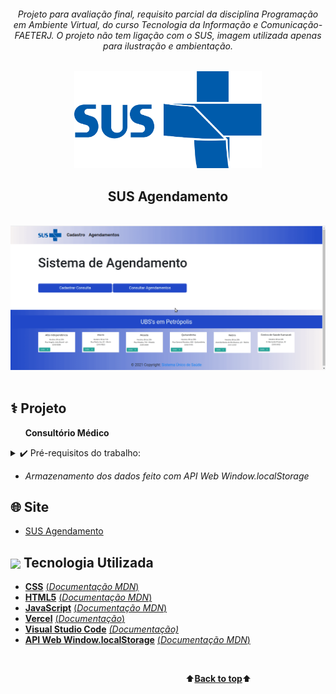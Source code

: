 <div align="center">
<i><h6>Projeto para avaliação final, requisito parcial da disciplina Programação em Ambiente Virtual, do curso Tecnologia da Informação e Comunicação-FAETERJ. O projeto não tem ligação com o SUS, imagem utilizada apenas para ilustração e ambientação.</h6></i>
</div>
<a name="back-to-top">

<p align="center">
  <a href="">
    <img width="300px" src="./assets/logo_sus.png" alt="">
   </a>
</p>

 <p>
    <h2 align="center">
    SUS Agendamento
    </h2>
  </p> 
  </br>

<div align="center">
  <img width="700px" src="./assets/gif/sus-agendamento.gif">
</div>
<br>

## ⚕️    Projeto
&nbsp;&nbsp;&nbsp;&nbsp;&nbsp;&nbsp;**Consultório Médico**  

<details>
  <summary>✔️ Pré-requisitos do trabalho:</summary>
      <p align="justify">
      - Agendar consulta<br>
      - Desmarcar consulta<br>
      - Consultar agenda do médico<br>
      </p>
  </details>

- *Armazenamento dos dados feito com API Web Window.localStorage*

## 🌐    Site
- [SUS Agendamento](https://sus-agendamento.vercel.app/)
  
## <img height="45px" align="center" src="https://github.com/marcosbarker/serratec.residencia/blob/main/assets/stockrocketgif.gif">    Tecnologia Utilizada
- [**CSS**](https://www.w3.org/Style/CSS/)    [(*Documentação MDN*)](https://developer.mozilla.org/en-US/docs/Web/CSS/Reference)
- [**HTML5**](https://html.spec.whatwg.org/)    [(*Documentação MDN*)](https://developer.mozilla.org/pt-BR/docs/Web/HTML)
- [**JavaScript**](https://www.javascript.com/)    [(*Documentação MDN*)](https://developer.mozilla.org/pt-BR/docs/Web/JavaScript)
- [**Vercel**](https://vercel.com)    [(*Documentação*)](https://vercel.com/docs)
- [**Visual Studio Code**](https://code.visualstudio.com/)    [*(Documentação)*](https://code.visualstudio.com/docs)
- [**API Web Window.localStorage**](https://developer.mozilla.org/pt-BR/docs/Web/API/Window/localStorage)    [(*Documentação MDN*)](https://developer.mozilla.org/pt-BR/docs/Web/API/Window/localStorage)

<br> 

&emsp;&emsp;&emsp;&emsp;&emsp;&emsp;&emsp;&emsp;&emsp;&emsp;&emsp;&emsp;&emsp;&emsp;&emsp;&emsp;&emsp;&emsp;&emsp;&emsp;⬆️[**Back to top**](#back-to-top)⬆️